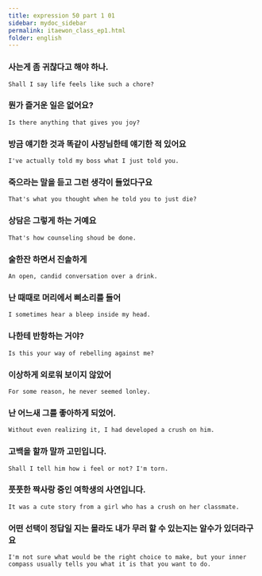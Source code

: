 ```yaml
---
title: expression 50 part 1 01
sidebar: mydoc_sidebar
permalink: itaewon_class_ep1.html
folder: english
---
```

### 사는게 좀 귀찮다고 해야 하나.

    Shall I say life feels like such a chore?

### 뭔가 즐거운 일은 없어요?

    Is there anything that gives you joy?

### 방금 얘기한 것과 똑같이 사장님한테 얘기한 적 있어요

    I've actually told my boss what I just told you.

### 죽으라는 말을 듣고 그런 생각이 들었다구요

    That's what you thought when he told you to just die?

### 상담은 그렇게 하는 거예요

    That's how counseling shoud be done.

### 술한잔 하면서 진솔하게

    An open, candid conversation over a drink.

### 난 때때로 머리에서 삐소리를 들어

    I sometimes hear a bleep inside my head.

### 나한테 반항하는 거야?

    Is this your way of rebelling against me?

### 이상하게 외로워 보이지 않았어

    For some reason, he never seemed lonley.

### 난 어느새 그를 좋아하게 되었어.

    Without even realizing it, I had developed a crush on him.

### 고백을 할까 말까 고민입니다.

    Shall I tell him how i feel or not? I'm torn.

### 풋풋한 짝사랑 중인 여학생의 사연입니다.

    It was a cute story from a girl who has a crush on her classmate.

### 어떤 선택이 정답일 지는 몰라도 내가 무러 할 수 있는지는 알수가 있더라구요

    I'm not sure what would be the right choice to make, but your inner compass usually tells you what it is that you want to do.

